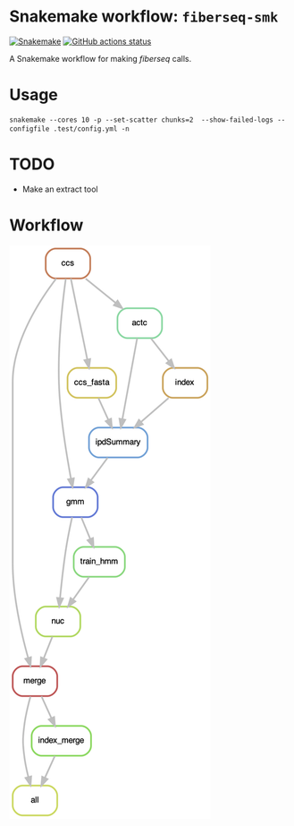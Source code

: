 # Snakemake workflow: `fiberseq-smk`

[![Snakemake](https://img.shields.io/badge/snakemake-≥6.3.0-brightgreen.svg)](https://snakemake.github.io)
[![GitHub actions status](https://github.com/StergachisLab/fiberseq-smk/workflows/Tests/badge.svg?branch=main)](https://github.com/StergachisLab/fiberseq-smk/actions?query=branch%3Amain+workflow%3ATests)

A Snakemake workflow for making *fiberseq* calls.
# Usage 

```
snakemake --cores 10 -p --set-scatter chunks=2  --show-failed-logs --configfile .test/config.yml -n
```
# TODO
* Make an extract tool
# Workflow

![alt text](./images/dag.png)